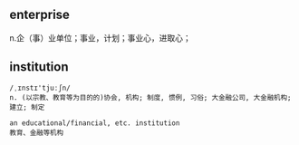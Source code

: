 ## enterprise
n.企（事）业单位；事业，计划；事业心，进取心；

## institution
```
/ˌɪnstɪ'tjuːʃn/
n. (以宗教、教育等为目的的)协会, 机构; 制度, 惯例, 习俗; 大金融公司, 大金融机构; 建立; 制定

an educational/financial, etc. institution
教育、金融等机构
```
